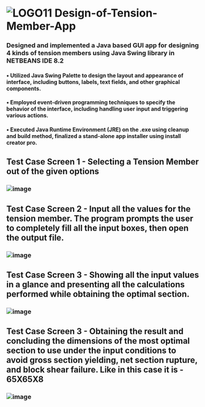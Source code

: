 # ![LOGO11](https://user-images.githubusercontent.com/121078997/210884427-ab51609f-a378-4613-b9c5-a2bfe289596c.jpg) Design-of-Tension-Member-App
### Designed and implemented a Java based GUI app for designing 4 kinds of tension members using Java Swing library in NETBEANS IDE 8.2
#### • Utilized Java Swing Palette to design the layout and appearance of interface, including buttons, labels, text fields, and other graphical components.
#### • Employed event-driven programming techniques to specify the behavior of the interface, including handling user input and triggering various actions.
#### • Executed Java Runtime Environment (JRE) on the .exe using cleanup and build method, finalized a stand-alone app installer using install creator pro.
## Test Case Screen 1 - Selecting a Tension Member out of the given options 
### ![image](https://user-images.githubusercontent.com/121078997/210882382-3cf398b4-cba1-4c8f-b601-a9b944cb2bd5.png)
## Test Case Screen 2 - Input all the values for the tension member. The program prompts the user to completely fill all the input boxes, then open the output file.
### ![image](https://user-images.githubusercontent.com/121078997/210883309-a13d217d-ed16-457d-ba1b-9158d5250abc.png)
## Test Case Screen 3 - Showing all the input values in a glance and presenting all the calculations performed while obtaining the optimal section.
### ![image](https://user-images.githubusercontent.com/121078997/210883390-697f338d-2215-4971-8126-72c64ae67935.png)
## Test Case Screen 3 - Obtaining the result and concluding the dimensions of the most optimal section to use under the input conditions to avoid gross section yielding, net section rupture, and block shear failure. Like in this case it is - 65X65X8
### ![image](https://user-images.githubusercontent.com/121078997/210883482-40a6fee9-c55b-4d43-a18e-9742c923036a.png)



